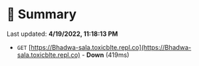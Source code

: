 # 📖 Summary
Last updated: **4/19/2022, 11:18:13 PM**

- `GET` [https://Bhadwa-sala.toxicblte.repl.co](https://Bhadwa-sala.toxicblte.repl.co) - **Down** (419ms)
